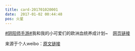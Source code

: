 ```yaml
---
title: card-201701020001
date:  2017-01-02 00:44:48
pos: 火星
---
```

<a  href="https://m.weibo.cn/search?containerid=231522type%3D1%26t%3D10%26q%3D%23%E9%98%B4%E9%98%B3%E5%B8%88%E6%89%8B%E6%B8%B8%23&isnewpage=1" data-hide=""><span class="surl-text">#阴阳师手游#</span></a>我和我的小可爱们的欧洲血统养成计划~<a  href="https://weibo.cn/sinaurl?u=http%3A%2F%2Fyys.163.com" data-hide=""><span class='url-icon'><img style='width: 1rem;height: 1rem' src='https://h5.sinaimg.cn/upload/2015/09/25/3/timeline_card_small_web_default.png'></span><span class="surl-text">网页链接</span></a> 

来源于个人weibo：[原文链接](https://m.weibo.cn/status/EoRUpjKnK?mblogid=EoRUpjKnK)